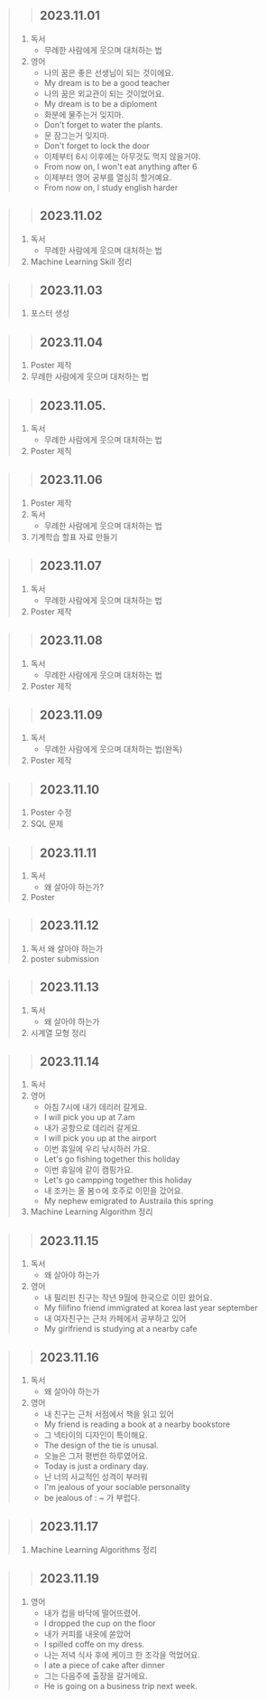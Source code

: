> > ## 2023.11.01
> 1. 독서
>    - 무례한 사람에게 웃으며 대처하는 법
> 2. 영어
>    - 나의 꿈은 좋은 선생님이 되는 것이에요.
>    - My dream is to be a good teacher
>    - 나의 꿈은 외교관이 되는 것이었어요.
>    - My dream is to be a diploment
>    - 화분에 물주는거 잊지마.
>    - Don't forget to water the plants.
>    - 문 잠그는거 잊지마.
>    - Don't forget to lock the door
>    - 이제부터 6시 이후에는 아무것도 먹지 않을거야.
>    - From now on, I won't eat anything after 6
>    - 이제부터 영어 공부를 열심히 할거예요.
>    - From now on, I study english harder

> > ## 2023.11.02
> 1. 독서
>    - 무례한 사람에게 웃으며 대처하는 법
> 2. Machine Learning Skill 정리

> > ## 2023.11.03
> 1. 포스터 생성

> > ## 2023.11.04
> 1. Poster 제작
> 2. 무례한 사람에게 웃으며 대처하는 법

> > ## 2023.11.05.
> 1. 독서
>    - 무례한 사람에게 웃으며 대처하는 법
> 2. Poster 제직

> > ## 2023.11.06
> 1. Poster 제작
> 2. 독서
>    - 무례한 사람에게 웃으며 대처하는 법
> 3. 기계학습 할표 자료 만들기

> > ## 2023.11.07
> 1. 독서
>    - 무례한 사람에게 웃으며 대처하는 법
> 2. Poster 제작

> > ## 2023.11.08
> 1. 독서
>    - 무례한 사람에게 웃으며 대처하는 법
> 2. Poster 제작

> > ## 2023.11.09
> 1. 독서
>    - 무례한 사람에게 웃으며 대처하는 법(완독)
> 2. Poster 제작 

> > ## 2023.11.10
> 1. Poster 수정
> 2. SQL 문제

> > ## 2023.11.11
> 1. 독서
>    - 왜 살아야 하는가?
> 2. Poster

> > ## 2023.11.12
> 1. 독서
>     왜 살아야 하는가
> 2. poster submission

> > ## 2023.11.13
> 1. 독서
>    - 왜 살아야 하는가
> 2. 시계열 모형 정리

> > ## 2023.11.14
> 1. 독서
> 2. 영어
>    - 아침 7시에 내가 데리러 갈게요.
>    - I will pick you up at 7.am
>    - 내가 공항으로 데리러 갈게요.
>    - I will pick you up at the airport
>    - 이번 휴일에 우리 낚시하러 가요.
>    - Let's go fishing together this holiday
>    - 이번 휴일에 같이 캠핑가요.
>    - Let's go campping together this holiday
>    - 내 조카는 올 봄ㅇ에 호주로 이민을 갔어요.
>    - My nephew emigrated to Austraila this spring
> 3. Machine Learning Algorithm 정리

> > ## 2023.11.15
> 1. 독서
>    - 왜 살아야 하는가
> 2. 영어
>    - 내 필리핀 친구는 작년 9월에 한국으로 이민 왔어요.
>    - My filifino friend immigrated at korea last year september
>    - 내 여자친구는 근처 카페에서 공부하고 있어
>    - My girlfriend is studying at a nearby cafe

> > ## 2023.11.16
> 1. 독서
>    - 왜 살아야 하는가
> 2. 영어
>    - 내 친구는 근처 서점에서 책을 읽고 있어
>    - My friend is reading a book at a nearby bookstore
>    - 그 넥타이의 디자인이 특이해요.
>    - The design of the tie is unusal.
>    - 오늘은 그저 평번한 하루였어요.
>    - Today is just a ordinary day.
>    - 난 너의 사교적인 성격이 부러워
>    - I'm jealous of your sociable personality
>    - be jealous of : ~ 가 부럽다.

> > ## 2023.11.17
> 1. Machine Learning Algorithms 정리

> > ## 2023.11.19
> 1. 영어
>    - 내가 컵을 바닥에 떨어뜨렸어.
>    - I dropped the cup on the floor
>    - 내가 커피를 내옷에 쏟았어
>    - I spilled coffe on my dress.
>    - 나는 저녁 식사 후에 케이크 한 조각을 먹었어요.
>    - I ate a piece of cake after dinner
>    - 그는 다음주에 출장을 갈거에요.
>    - He is going on a business trip next week.
